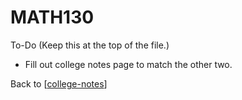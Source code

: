 # MATH130

To-Do (Keep this at the top of the file.)
 - Fill out college notes page to match the other two.

Back to [[college-notes]]

[//begin]: # "Autogenerated link references for markdown compatibility"
[college-notes]: college-notes "college notes"
[//end]: # "Autogenerated link references"
